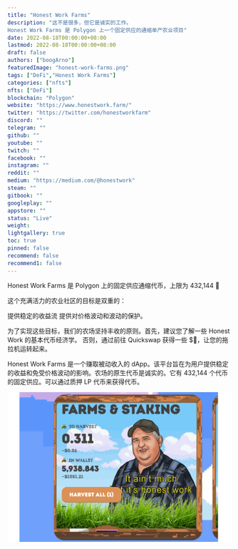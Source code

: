 ```yaml
---
title: "Honest Work Farms"
description: "这不是很多，但它是诚实的工作。
Honest Work Farms 是 Polygon 上一个固定供应的通缩单产农业项目"
date: 2022-08-18T00:00:00+08:00
lastmod: 2022-08-18T00:00:00+08:00
draft: false
authors: ["boogArno"]
featuredImage: "honest-work-farms.png"
tags: ["DeFi","Honest Work Farms"]
categories: ["nfts"]
nfts: ["DeFi"]
blockchain: "Polygon"
website: "https://www.honestwork.farm/"
twitter: "https://twitter.com/honestworkfarm"
discord: ""
telegram: ""
github: ""
youtube: ""
twitch: ""
facebook: ""
instagram: ""
reddit: ""
medium: "https://medium.com/@honestwork"
steam: ""
gitbook: ""
googleplay: ""
appstore: ""
status: "Live"
weight: 
lightgallery: true
toc: true
pinned: false
recommend: false
recommend1: false
---
```

Honest Work Farms 是 Polygon 上的固定供应通缩代币，上限为 432,144 🚜

这个充满活力的农业社区的目标是双重的：

  提供稳定的收益流
  提供对价格波动和波动的保护。

为了实现这些目标，我们的农场坚持丰收的原则。首先，建议您了解一些 Honest Work 的基本代币经济学。
否则，通过前往 Quickswap 获得一些 $🚜，让您的拖拉机运转起来。

Honest Work Farms 是一个赚取被动收入的 dApp。该平台旨在为用户提供稳定的收益和免受价格波动的影响。农场的原生代币是诚实的。它有 432,144 个代币的固定供应。可以通过质押 LP 代币来获得代币。

![honestworkfarms-dapp-defi-matic-image1_ebefd52698b6cc7e2f4969bc990aa601](honestworkfarms-dapp-defi-matic-image1_ebefd52698b6cc7e2f4969bc990aa601.png)
